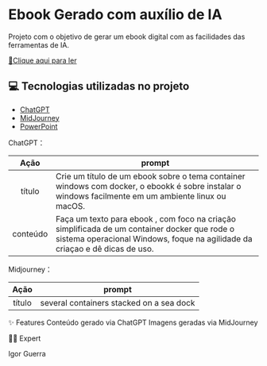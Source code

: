 # Ebook Gerado com auxílio de IA

Projeto com o objetivo de gerar um ebook digital com as facilidades das ferramentas de IA.


<a href="https://github.com/IgorCodeWarrior/creating-ebook-with-AI/blob/main/Ebook%20container%20windows%20com%20Docker.pdf" title="View PDF now"> 📕Clique aqui para ler</a>

## 💻 Tecnologias utilizadas no projeto

- [ChatGPT](https://chat.openai.com/) 
- [MidJourney](https://www.midjourney.com/app/)
- [PowerPoint](https://www.microsoft.com/en/microsoft-365/powerpoint)


ChatGPT：

|   Ação   | prompt                                                                                                                                                                                                                                                                         |
| :------: | ------------------------------------------------------------------------------------------------------------------------------------------------------------------------------------------------------------------------------------------------------------------------------ |
|  título  | Crie um título de um ebook sobre o tema container windows com docker, o ebookk é sobre instalar o windows facilmente em um ambiente linux ou macOS.                                                       |
| conteúdo | Faça um texto para ebook , com foco na criação simplificada de um container docker que rode o sistema operacional Windows, foque na agilidade da criaçao e dê dicas de uso. |

Midjourney：

|  Ação  | prompt                                                                                 |
| :----: | -------------------------------------------------------------------------------------- |
| título | several containers stacked on a sea dock |

✨ Features
Conteúdo gerado via ChatGPT
Imagens geradas via MidJourney


👨‍💻 Expert

   Igor Guerra


